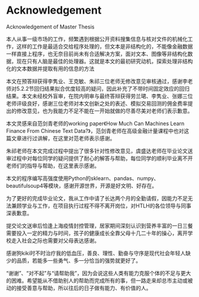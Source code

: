 # Acknowledgement
Acknowledgement of Master Thesis

本人从事一级市场的工作，频繁遇到根据公开资料搜集信息与核对文件的机械化工作，这样的工作是最适合交给程序处理的，但文本是非结构化的，不能像金融数据一样直接上程序，也无奈目前尚未有合适解决方案，面对文本、图像等非结构化数据，现在只有人脑是最佳的处理器。这就是本文的最初研究动机，探索处理非结构化的文本数据并提取有用的信息的方法

本文在预答辩获得李隽业、王克敏、朱祁三位老师无修改意见审核通过，感谢李老师对5.2.2节回归结果拟合优度较高的疑问，因此补充了不带时间固定效应的回归结果。本文未经校外盲审，在院内明审与最终答辩获得劳兰珺、李隽业、张娜三位老师评级良好，感谢三位老师对本文创新之处的表述、模拟交易回测的佣金费率提出的修改意见，也为我能力不足不能在一开始就做的尽善尽美对老师们表示歉意。

本文灵感来自范剑青老师的working paper《How Much Can Machines Learn Finance From Chinese Text Data?》，范剑青老师在高级金融计量课程中也对这篇文章进行过讲解，在这里对范老师表示感谢。

朱祁老师在本文完成过程中提出了很多针对性修改意见，虞盛达老师在毕业论文送审过程中对每位同学的疑问提供了耐心的解答与帮助，每位同学的顺利毕业离不开老师们的指导与帮助，在这里表示感谢。

本文的程序编写高强度使用Python的sklearn、pandas、numpy、beautifulsoup4等模块，感谢开源世界，开源是好文明、好存在。

为了更好的完成毕业论文，我从工作中请了长达两个月的全勤请假，因能力不足无法兼顾学业与工作，在项目执行过程不得不离开岗位，对HTLH的各位领导与同事深表歉意。

提交论文送审后恰逢上海疫情封控管理，居家期间深刻认识到营养丰富的一日三餐需要投入一定的精力与时间，孩子的健康成长全靠父母十几二十年的操心，离开学校走入社会之际也需要对父母表达感谢。

感谢狗kiki时不时治疗我的低血压，善良、理性、勤奋与守序是现代社会年轻人缺少的品质，若能多一些勇气、多一分恰当的强势就更好了。

“谢谢”、“对不起”与“请帮助我”，因为会说这些人类有能力克服个体的不足与更大的困难。希望能从不借助别人的帮助而完成所有的事，但一路走来却总市主动或被动的接受善意与帮助，所以往后的日子做有能力、有价值的人。
